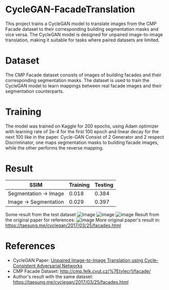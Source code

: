 # CycleGAN-FacadeTranslation
This project trains a CycleGAN model to translate images from the CMP Facade dataset to their corresponding building segmentation masks and vice versa. The CycleGAN model is designed for unpaired image-to-image translation, making it suitable for tasks where paired datasets are limited.

# Dataset
The CMP Facade dataset consists of images of building facades and their corresponding segmentation masks. The dataset is used to train the CycleGAN model to learn mappings between real facade images and their segmentation counterparts.

# Training
The model was trained on Kaggle for 200 epochs, using Adam optimizer with learning rate of 2e-4 for the first 100 epoch and linear decay for the next 100 like in the paper. Cycle-GAN Consist of 2 Generator and 2 respect Discriminator, one maps segmentation masks to building facade images, while the other performs the reverse mapping.

# Result
|SSIM                 |Training|Testing|
|---------------------|--------|-------|
|Segmentation -> Image| 0.018  | 0.384 |
|Image -> Segmentation| 0.029  | 0.397 |

Some result from the test dataset
![image](https://github.com/user-attachments/assets/6b8c5227-a71d-47b4-9c5d-a95cacd1b980)
![image](https://github.com/user-attachments/assets/4c5af0fe-28ac-44e2-9068-19b08be7d3ff)
![image](https://github.com/user-attachments/assets/d66bcf27-d938-4fd1-ba32-c0355b434ac1)
Result from the original paper for references:
![image](https://github.com/user-attachments/assets/c2d4cdae-4835-488d-b379-f70206a813ef)
More original paper's result in: https://taesung.me/cyclegan/2017/03/25/facades.html

# References
- CycleGAN Paper: [Unpaired Image-to-Image Translation using Cycle-Consistent Adversarial Networks](https://arxiv.org/abs/1703.10593)
- CMP Facade Dataset: http://cmp.felk.cvut.cz/%7Etylecr1/facade/
- Author's result with the same dataset: https://taesung.me/cyclegan/2017/03/25/facades.html
